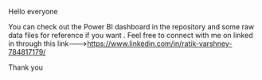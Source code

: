 Hello everyone 

You can check out the Power BI dashboard in the repository and some raw data files for reference if you want .
Feel free to connect with me on linked in through this link--->https://www.linkedin.com/in/ratik-varshney-784817179/

Thank you
